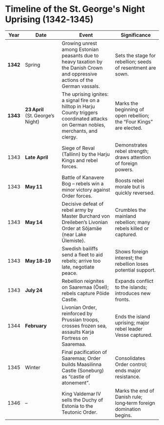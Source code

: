 # Timeline of the St. George's Night Uprising (1342‑1345)

| Year | Date | Event | Significance |
|------|------|-------|--------------|
| **1342** | Spring | Growing unrest among Estonian peasants due to heavy taxation by the Danish Crown and oppressive actions of the German vassals. | Sets the stage for rebellion; seeds of resentment are sown. |
| **1343** | **23 April** (St. George’s Night) | The uprising ignites: a signal fire on a hilltop in Harju County triggers coordinated attacks on German nobles, merchants, and clergy. | Marks the beginning of open rebellion; the “Four Kings” are elected. |
| 1343 | **Late April** | Siege of Reval (Tallinn) by the Harju Kings and rebel forces. | Demonstrates rebel strength; draws attention of foreign powers. |
| 1343 | **May 11** | Battle of Kanavere Bog – rebels win a minor victory against Order forces. | Boosts rebel morale but is quickly reversed. |
| 1343 | **May 14** | Decisive defeat of rebel army by Master Burchard von Dreileben’s Livonian Order at Sõjamäe (near Lake Ülemiste). | Crumbles the mainland rebellion; many rebels killed or captured. |
| 1343 | **May 18‑19** | Swedish bailiffs send a fleet to aid rebels; arrive too late, negotiate peace. | Shows foreign interest; the rebellion loses potential support. |
| 1343 | **July 24** | Rebellion reignites on Saaremaa (Ösel); rebels capture Pöide Castle. | Expands conflict to the islands; introduces new fronts. |
| 1344 | **February** | Livonian Order, reinforced by Prussian troops, crosses frozen sea, assaults Karja Fortress on Saaremaa. | Ends the island uprising; major rebel leader Vesse captured. |
| 1345 | Winter | Final pacification of Saaremaa; Order builds Maasilinna Castle (Soneburg) as “castle of atonement”. | Consolidates Order control; ends major resistance. |
| 1346 | – | King Valdemar IV sells the Duchy of Estonia to the Teutonic Order. | Marks the end of Danish rule; long‑term foreign domination begins. |

